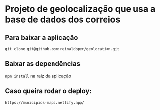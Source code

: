 # Projeto de geolocalização que usa a base de dados dos correios
## Para baixar a aplicação
`git clone git@github.com:reinaldoper/geolocation.git`
## Baixar as dependências
`npm install` na raiz da aplicação
## Caso queira rodar o deploy:
`https://municipios-maps.netlify.app/`
